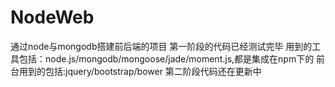 # NodeWeb
通过node与mongodb搭建前后端的项目
第一阶段的代码已经测试完毕
用到的工具包括：node.js/mongodb/mongoose/jade/moment.js,都是集成在npm下的
前台用到的包括:jquery/bootstrap/bower
第二阶段代码还在更新中
